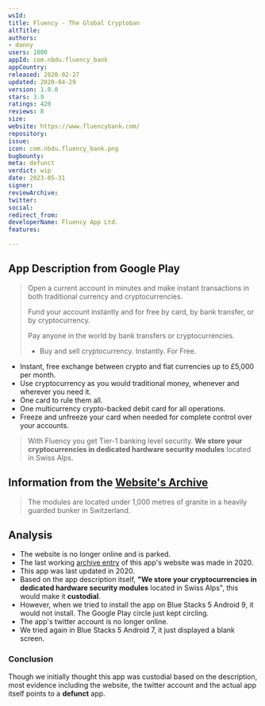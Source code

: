 ```yaml
---
wsId: 
title: Fluency - The Global Cryptoban
altTitle: 
authors:
- danny
users: 1000
appId: com.nbdu.fluency_bank
appCountry: 
released: 2020-02-27
updated: 2020-04-29
version: 1.0.0
stars: 3.9
ratings: 420
reviews: 8
size: 
website: https://www.fluencybank.com/
repository: 
issue: 
icon: com.nbdu.fluency_bank.png
bugbounty: 
meta: defunct
verdict: wip
date: 2023-05-31
signer: 
reviewArchive: 
twitter: 
social: 
redirect_from: 
developerName: Fluency App Ltd.
features: 

---
```


## App Description from Google Play 

> Open a current account in minutes and make instant transactions in both traditional currency and cryptocurrencies.
>
> Fund your account instantly and for free by card, by bank transfer, or by cryptocurrency.
>
> Pay anyone in the world by bank transfers or cryptocurrencies.
> 
> - Buy and sell cryptocurrency. Instantly. For Free.
- Instant, free exchange between crypto and fiat currencies up to £5,000 per month.
- Use cryptocurrency as you would traditional money, whenever and wherever you need it. 
- One card to rule them all.
- One multicurrency crypto-backed debit card for all operations.
- Freeze and unfreeze your card when needed for complete control over your accounts.

> With Fluency you get Tier-1 banking level security. **We store your cryptocurrencies in dedicated hardware security modules** located in Swiss Alps.

## Information from the [Website's Archive](https://web.archive.org/web/20200212151209/https://www.fluencybank.com/) 

> The modules are located under 1,000 metres of granite in a heavily guarded bunker in Switzerland.

## Analysis 

- The website is no longer online and is parked.
- The last working [archive entry](https://web.archive.org/web/20200212151209/https://www.fluencybank.com/) of this app's website was made in 2020.
- This app was last updated in 2020.
- Based on the app description itself, **"We store your cryptocurrencies in dedicated hardware security modules** located in Swiss Alps", this would make it **custodial**. 
- However, when we tried to install the app on Blue Stacks 5 Android 9, it would not install. The Google Play circle just kept circling.
- The app's twitter account is no longer online.
- We tried again in Blue Stacks 5 Android 7, it just displayed a blank screen. 

### Conclusion 

Though we initially thought this app was custodial based on the description, most evidence including the website, the twitter account and the actual app itself points to a **defunct** app.